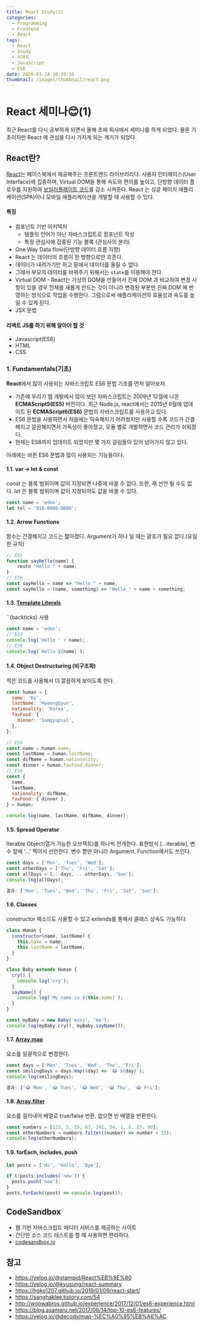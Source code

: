 ```yaml
---
title: React Study(1)
categories:
  - Programming
  - Frontend
  - React
tags:
  - React
  - Study
  - 리액트
  - JavaScript
  - ES6
date: 2020-03-24 10:39:16
thumbnail: /images/thumbnail/react.png
---
```


# React 세미나😊(1)

최근 React를 다시 공부하게 되면서 올해 초에 회사에서 세미나를 하게 되었다. 물론 기초이지만 React 에 관심을 다시 가지게 되는 계기가 되었다.

## React란?

[React](https://ko.reactjs.org/)는 페이스북에서 제공해주는 프론트엔드 라이브러리다. 사용자 인터페이스(User Interface)에 집중하며, Virtual DOM을 통해 속도와 편의를 높이고, 단방향 데이터 플로우를 지원하여 [보일러플레이트 코드](http://web-front-end.tistory.com/27)를 감소 시켜준다. React 는 싱글 페이지 애플리케이션(SPA)이나 모바일 애플리케이션을 개발할 때 사용할 수 있다.

#### 특징

- 컴포넌트 기반 아키텍처
  - 템플릿 언어가 아닌 자바스크립트로 컴포넌트 작성
  - 특정 관심사에 집중된 기능 블록 (관심사의 분리)
- One Way Data flow(단방향 데이터 흐름 지향)
- React 는 데이터의 흐름이 한 방향으로만 흐흔다.
- 데이터가 내려가기만 하고 밑에서 데이터를 올릴 수 없다.
- 그래서 부모의 데이터를 바꿔주기 위해서는 `state`를 이용해야 한다.
- Virtual DOM - React는 가상의 DOM을 만들어서 진짜 DOM 과 비교하여 변경 사항이 있을 경우 전체를 새롭게 만드는 것이 아니라 변경된 부분만 진짜 DOM 에 반영하는 방식으로 작업을 수행한다. 그럼으로써 애플리케이션의 효율성과 속도를 높일 수 있게 된다.
- JSX 문법

#### 리액트 JS를 하기 위해 알아야 할 것

- Javascript(ES6)
- HTML
- CSS

### 1. Fundamentals(기초)

**React**에서 많이 사용되는 자바스크립트 ES6 문법 기초를 먼저 알아보자.

- 기존에 우리가 웹 개발에서 많이 보던 자바스크립트는 2009년 12월에 나온 **ECMAScript5(ES5)** 버전이다. 최근 Node.js, react에서는 2015년 6월에 업데이트 된 **ECMAScript6(ES6)** 문법의 자바스크립트를 사용하고 있다.
- ES6 문법을 사용하면서 처음에는 익숙해지기 어려웠지만 사용할 수록 코드가 간결해지고 깔끔해지면서 가독성이 좋아졌고, 모듈 별로 개발하면서 코드 관리가 쉬워졌다.
- 현재는 ES8까지 업데이트 되었지만 몇 가지 걸림돌이 있어 넘어가지 않고 있다.

아래에는 바뀐 ES6 문법과 많이 사용되는 기능들이다.

#### 1.1. var -> let & const

_const_ 는 블록 범위이며 값이 지정되면 나중에 바꿀 수 없다. 또한, 재 선언 될 수도 없다.
_let_ 은 블록 범위이며 값이 지정되어도 값을 바꿀 수 있다.

```js
const name = 'eden';
let tel = '010-0000-0000';
```

#### 1.2. Arrow Functions

함수는 간결해지고 코드는 짧아졌다.
Argument가 하나 일 때는 괄호가 필요 없다.(유일한 규칙)

```js
// ES5
function sayHello(name) {
	reutn "Hello " + name;
}
// ES6
const sayHello = name => "Hello " + name;
const sayHello = (name, something) => "Hello " + name + something;
```

#### 1.3. [Template Literals](https://developer.mozilla.org/ko/docs/Web/JavaScript/Reference/Template_literals)

``(backticks) 사용

```jsx
const name = 'eden';
// ES5
console.log('Hello ' + name);
// ES6
console.log(`Hello ${name}`);
```

#### 1.4. Object Destructuring (비구조화)

적은 코드를 사용해서 더 깔끔하게 보이도록 한다.

```js
const human = {
  name: 'Ko',
  lastName: 'HyeongGyun',
  nationality: 'Korea',
  favFood: {
    dinner: 'Samgyupsal',
  },
};

// ES5
const name = human.name;
const lastName = human.lastName;
const difName = human.nationality;
const dinner = human.favFood.dinner;
// ES6
const {
  name,
  lastName,
  nationality: difName,
  favFood: { dinner },
} = human;

console.log(name, lastName, difName, dinner);
```

#### 1.5. Spread Operator

Iterable Object(열거 가능한 오브젝트)를 하나씩 전개한다.
표현방식 […iterable], 변수 앞에 '…' 찍어서 선언한다.
변수 뿐만 아니라 Argument, Function에서도 쓰인다.

```js
const days = ['Mon', 'Tues', 'Wed'];
const otherDays = ['Thu', 'Fri', 'Sat'];
const allDays = [...days, ...otherDays, 'Sun'];
console.log(allDays);

결과: ['Mon', 'Tues', 'Wed', 'Thu', 'Fri', 'Sat', 'Sun'];
```

#### 1.6. Classes

constructor 메소드도 사용할 수 있고 extends를 통해서 클래스 상속도 가능하다.

```js
class Human {
  constructor(name, lastName) {
    this.name = name;
    this.lastName = lastName;
  }
}

class Baby extends Human {
  cry() {
    console.log('cry');
  }
  sayName() {
    console.log(`My name is ${this.name}`);
  }
}

const myBaby = new Baby('mini', 'me');
console.log(myBaby.cry(), myBaby.sayName());
```

#### 1.7. [Array.map](https://developer.mozilla.org/ko/docs/Web/JavaScript/Reference/Global_Objects/Array/map)

요소를 일괄적으로 변경한다.

```js
const days = ['Mon', 'Tues', 'Wed', 'Thu', 'Fri'];
const smilingDays = days.map((day) => `😂 ${day}`);
console.log(smilingDays);

결과: ['😂 Mon', '😂 Tues', '😂 Wed', '😂 Thu', '😂 Fri'];
```

#### 1.8. [Array.filter](https://developer.mozilla.org/ko/docs/Web/JavaScript/Reference/Global_Objects/Array/filter)

요소를 걸러내어 배열로 true/false 반환, 없으면 빈 배열을 반환한다.

```js
const numbers = [123, 5, 15, 67, 241, 54, 1, 6, 23, 90];
const otherNumbers = numbers.filter((number) => number > 15);
console.log(otherNumbers);
```

#### 1.9. forEach, includes, push

```js
let posts = ['Hi', 'Hello', 'Bye'];

if (!posts.includes('new')) {
  posts.push('new');
}
posts.forEach((post) => console.log(post));
```

## CodeSandbox

- 웹 기반 자바스크립트 에디터 서비스를 제공하는 사이트
- 간단한 소스 코드 테스트를 할 때 사용하면 편리하다.
- [codesandbox.io](https://codesandbox.io/s/es6-fundamentals-d4i70)

## 참고

- https://velog.io/@stampid/React%EB%9E%80
- https://velog.io/@kyusung/react-summary
- https://hgko1207.github.io/2019/01/09/react-start/
- https://sanghaklee.tistory.com/54
- http://woowabros.github.io/experience/2017/12/01/es6-experience.html
- https://blog.asamaru.net/2017/08/14/top-10-es6-features/
- https://velog.io/@decody/map-%EC%A0%95%EB%A6%AC
